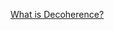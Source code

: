 

[What is Decoherence?](https://www.linkedin.com/advice/1/how-can-decoherence-free-subspaces-protect-quantum?trackingId=5IrRM3F2JRPKyK7oPH%2bmpQ==&utm_source=share&utm_campaign=copy_contribution_link&utm_medium=member_desktop&contributionUrn=urn:li:comment:%28urn:li:articleSegment:%28urn:li:linkedInArticle:7050906092498755584,7050906094910459904%29,7164267460353798145%29&articleSegmentUrn=urn:li:articleSegment:%28urn:li:linkedInArticle:7050906092498755584,7050906094910459904%29&dashContributionUrn=urn:li:fsd_comment:%287164267460353798145,urn:li:articleSegment:%28urn:li:linkedInArticle:7050906092498755584,7050906094910459904%29%29)

